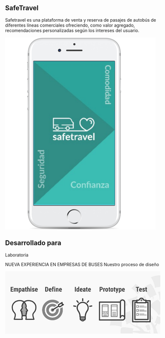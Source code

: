 SafeTravel
---------------------------------------------------------------------------------------------------------------


Safetravel es una plataforma de venta y reserva de pasajes de autobús de diferentes líneas comerciales ofreciendo, como valor agregado, recomendaciones personalizadas según los intereses del usuario.


<img src="img/pant1.png">

Desarrollado para
-----------------------------------------------------------------------------------------------------------------
Laboratoria

NUEVA EXPERIENCIA EN EMPRESAS DE BUSES
Nuestro proceso de diseño

<img src="img/desing.jpg">



